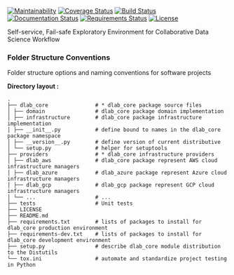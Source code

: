 [![Maintainability](https://api.codeclimate.com/v1/badges/2270e9542f8d3ce871a5/maintainability)](https://codeclimate.com/github/mediapills/dlab/maintainability)
[![Coverage Status](https://codecov.io/gh/mediapills/dlab/branch/master/graph/badge.svg)](https://codecov.io/gh/mediapills/dlab)
[![Build Status](https://travis-ci.com/mediapills/dlab.svg?branch=master)](https://travis-ci.com/mediapills/dlab)
[![Documentation Status](https://readthedocs.org/projects/dlab/badge/?version=latest)](https://dlab.readthedocs.io/en/latest)
[![Requirements Status](https://requires.io/github/mediapills/dlab/requirements.svg?branch=master)](https://requires.io/github/mediapills/dlab/requirements/?branch=master)
[![License](http://img.shields.io/:license-Apache%202-blue.svg)](http://www.apache.org/licenses/LICENSE-2.0.txt)

Self-service, Fail-safe Exploratory Environment for Collaborative Data Science Workflow 

### Folder Structure Conventions

Folder structure options and naming conventions for software projects

**Directory layout :**

    .
    ├── dlab_core               # * dlab_core package source files
    │ ├── domain                # dlab_core package domain implementation 
    │ ├── infrastructure        # dlab_core package infrastructure implementation
    │ ├── __init__.py           # define bound to names in the dlab_core package namespace
    │ ├── __version__.py        # define version of current distributive 
    │ └── setup.py              # helper for setuptools
    ├── providers               # * dlab_core infrastructure providers
    │ ├── dlab_aws              # dlab_core package represent AWS cloud infrastructure managers
    │ ├── dlab_azure            # dlab_azure package represent Azure cloud infrastructure managers
    │ ├── dlab_gcp              # dlab_gcp package represent GCP cloud infrastructure managers
    │ └── ...                   # ...
    ├── tests                   # Unit tests
    ├── LICENSE                 
    ├── README.md               
    ├── requirements.txt        # lists of packages to install for dlab_core production environment
    ├── requirements-dev.txt    # lists of packages to install for dlab_core development environment
    ├── setup.py                # describe dlab_core module distribution to the Distutils
    └── tox.ini                 # automate and standardize project testing in Python 

